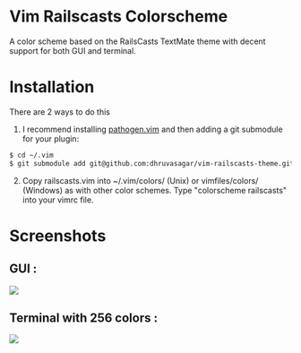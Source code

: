 # Vim Railscasts Colorscheme

A color scheme based on the RailsCasts TextMate theme with decent support for both GUI and terminal.

# Installation

There are 2 ways to do this

1. I recommend installing <a href="https://github.com/tpope/vim-pathogen">pathogen.vim</a> and then adding a git submodule for your plugin:

  ```sh
  $ cd ~/.vim
  $ git submodule add git@github.com:dhruvasagar/vim-railscasts-theme.git bundle/railscasts-theme
  ```

2. Copy railscasts.vim into ~/.vim/colors/ (Unix) or vimfiles/colors/ (Windows) as with 
   other color schemes. Type "colorscheme railscasts" into your vimrc file.

# Screenshots

## GUI :
<img src="https://raw.github.com/dhruvasagar/vim-railscasts-theme/master/screenshot.png" />

## Terminal with 256 colors :
<img src="https://raw.github.com/dhruvasagar/vim-railscasts-theme/master/screenshot_256.png" />
